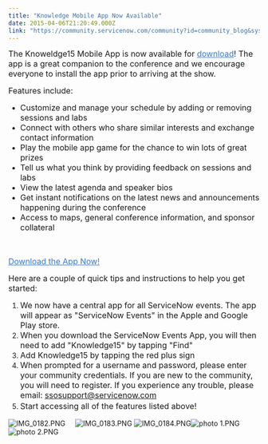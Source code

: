 ```yaml
---
title: "Knowledge Mobile App Now Available"
date: 2015-04-06T21:20:49.000Z
link: "https://community.servicenow.com/community?id=community_blog&sys_id=ee4e66addbd0dbc01dcaf3231f961935"
---
```

<p style="font-style: inherit; font-family: inherit;"><span style="font-style: inherit; font-size: 12pt; font-family: inherit;">The Knoweldge15 Mobile App is now available for <a title="k-external-small" class="jive-link-external-small" href="http://servicenowevents.quickmobile.mobi/?elqTrackId=30987E7AF57A2A084C60F8645F3C0E40&amp;elq=05be16ba2b1a4c94bb797370d7e50bf9&amp;elqCampaignId=&amp;elqaid=8994&amp;elqat=1" rel="nofollow" style="font-style: inherit; font-family: inherit; color: #3778c7;" target="_blank">download</a>! The app is a great companion to the conference and we encourage everyone to install the app prior to arriving at the show.</span></p><p style="font-style: inherit; font-family: inherit;"></p><p style="font-style: inherit; font-family: inherit;"><span style="font-style: inherit; font-size: 12pt; font-family: inherit;">Features include:</span></p><ul><li><span style="font-style: inherit; font-size: 12pt; font-family: inherit;">Customize and manage your schedule by adding or removing sessions and labs</span></li><li><span style="font-style: inherit; font-size: 12pt; font-family: inherit;">Connect with others who share similar interests and exchange contact information</span></li><li><span style="font-style: inherit; font-size: 12pt; font-family: inherit;">Play the mobile app game for the chance to win lots of great prizes </span></li><li><span style="font-style: inherit; font-size: 12pt; font-family: inherit;">Tell us what you think by providing feedback on sessions and labs</span></li><li><span style="font-style: inherit; font-size: 12pt; font-family: inherit;">View the latest agenda and speaker bios</span></li><li><span style="font-style: inherit; font-size: 12pt; font-family: inherit;">Get instant notifications on the latest news and announcements happening during the conference</span></li><li><span style="font-style: inherit; font-size: 12pt; font-family: inherit;">Access to maps, general conference information, and sponsor collateral</span></li></ul><p><span style="font-style: inherit; font-size: 12pt; font-family: inherit;"><br/></span></p><p><span style="font-style: inherit; font-family: inherit;"> </span><span style="font-size: 12pt; font-style: inherit; font-family: inherit;"><a title="k-external-small" class="jive-link-external-small" href="http://servicenowevents.quickmobile.mobi/" rel="nofollow" style="font-style: inherit; font-family: inherit; color: #3778c7;" target="_blank">Download the App Now!</a></span></p><p></p><p><span style="font-size: 12pt; font-style: inherit; font-family: inherit;">Here are a couple of quick tips and instructions to help you get started:</span><span style="font-style: inherit; font-family: inherit;"> </span></p><ol style="font-style: inherit; font-family: inherit;"><li><span style="font-style: inherit; font-size: 12pt; font-family: inherit;">We now have a central app for all ServiceNow events. The app will appear as "ServiceNow Events" in the Apple and Google Play store. </span></li><li><span style="font-style: inherit; font-size: 12pt; font-family: inherit;">When you download the ServiceNow Events App, you will then need to add "Knowledge15" by tapping "Find"</span></li><li><span style="font-style: inherit; font-size: 12pt; font-family: inherit;">Add Knowledge15 by tapping the red plus sign<br/></span></li><li><span style="font-style: inherit; font-size: 12pt; font-family: inherit;">When prompted for a username and password, please enter your community credentials. If you are new to the community, you will need to register. If you experience any trouble, please email: <a title="osupport@servicenow.com" href="mailto:ssosupport@servicenow.com">ssosupport@servicenow.com</a></span></li><li><span style="font-family: inherit; font-size: 12pt; font-style: inherit; line-height: 1.5em;">Start accessing all of the features listed above!</span></li></ol><p style="font-style: inherit; font-family: inherit;"><img   alt="IMG_0182.PNG" class="image-1 jive-image" src="dcecdc4adb1c9fc03eb27a9e0f961974.iix" style="height: auto;"/>     <img   alt="IMG_0183.PNG" class="jive-image image-4" src="38adb80edb501b04ed6af3231f96190c.iix" style="height: auto;"/> <img   alt="IMG_0184.PNG" class="jive-image image-5" src="6eadd846db1c1f048c8ef4621f961920.iix" style="height: auto;"/><img   alt="photo 1.PNG" class="jive-image image-2" src="4a2e73f1db585704ed6af3231f961965.iix" style="height: auto;"/> <img   alt="photo 2.PNG" class="jive-image image-3" src="6d012dcedb9c1b04ed6af3231f961970.iix" style="height: auto;"/></p>